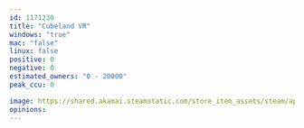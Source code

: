 ```yaml
---
id: 1171230
title: "Cubeland VR"
windows: "true"
mac: "false"
linux: false
positive: 0
negative: 0
estimated_owners: "0 - 20000"
peak_ccu: 0

image: https://shared.akamai.steamstatic.com/store_item_assets/steam/apps/1171230/header.jpg?t=1675141934
opinions:
---
```

